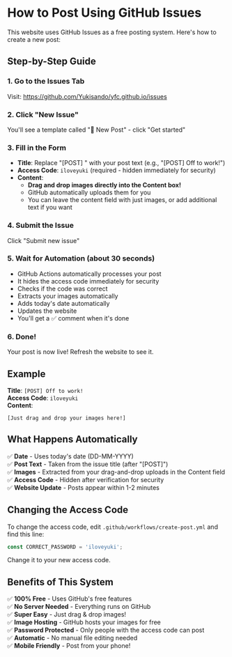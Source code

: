 # How to Post Using GitHub Issues

This website uses GitHub Issues as a free posting system. Here's how to create a new post:

## Step-by-Step Guide

### 1. Go to the Issues Tab
Visit: https://github.com/Yukisando/yfc.github.io/issues

### 2. Click "New Issue"
You'll see a template called "📝 New Post" - click "Get started"

### 3. Fill in the Form
- **Title**: Replace "[POST] " with your post text (e.g., "[POST] Off to work!")
- **Access Code**: `iloveyuki` (required - hidden immediately for security)
- **Content**: 
  - **Drag and drop images directly into the Content box!**
  - GitHub automatically uploads them for you
  - You can leave the content field with just images, or add additional text if you want

### 4. Submit the Issue
Click "Submit new issue"

### 5. Wait for Automation (about 30 seconds)
- GitHub Actions automatically processes your post
- It hides the access code immediately for security
- Checks if the code was correct
- Extracts your images automatically
- Adds today's date automatically
- Updates the website
- You'll get a ✅ comment when it's done

### 6. Done!
Your post is now live! Refresh the website to see it.

## Example

**Title**: `[POST] Off to work!`  
**Access Code**: `iloveyuki`  
**Content**: 
```
[Just drag and drop your images here!]
```

## What Happens Automatically

✅ **Date** - Uses today's date (DD-MM-YYYY)  
✅ **Post Text** - Taken from the issue title (after "[POST]")  
✅ **Images** - Extracted from your drag-and-drop uploads in the Content field  
✅ **Access Code** - Hidden after verification for security  
✅ **Website Update** - Posts appear within 1-2 minutes

## Changing the Access Code

To change the access code, edit `.github/workflows/create-post.yml` and find this line:
```javascript
const CORRECT_PASSWORD = 'iloveyuki';
```
Change it to your new access code.

## Benefits of This System

✅ **100% Free** - Uses GitHub's free features  
✅ **No Server Needed** - Everything runs on GitHub  
✅ **Super Easy** - Just drag & drop images!  
✅ **Image Hosting** - GitHub hosts your images for free  
✅ **Password Protected** - Only people with the access code can post  
✅ **Automatic** - No manual file editing needed  
✅ **Mobile Friendly** - Post from your phone!
